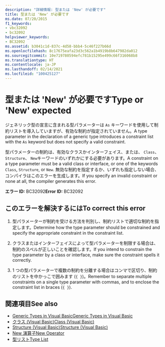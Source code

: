 ```yaml
---
description: "詳細情報: 型または 'New' が必要です"
title: 型または 'New' が必要です
ms.date: 07/20/2015
f1_keywords:
- vbc32092
- bc32092
helpviewer_keywords:
- BC32092
ms.assetid: b3041c1d-837c-4d58-bbb4-5c46f227b66d
ms.openlocfilehash: 8c17675eafa23d3c562a1b4919b8b647982da012
ms.sourcegitcommit: 10e719780594efc781b15295e499c66f316068b8
ms.translationtype: HT
ms.contentlocale: ja-JP
ms.lasthandoff: 02/14/2021
ms.locfileid: "100425127"
---
```

# <a name="type-or-new-expected"></a><span data-ttu-id="67408-103">型または 'New' が必要です</span><span class="sxs-lookup"><span data-stu-id="67408-103">Type or 'New' expected</span></span>

<span data-ttu-id="67408-104">ジェネリック型の宣言に含まれる型パラメーターは `As` キーワードを使用して制約リストを導入していますが、有効な制約が指定されていません。</span><span class="sxs-lookup"><span data-stu-id="67408-104">A type parameter in the declaration of a generic type introduces a constraint list with the `As` keyword but does not specify a valid constraint.</span></span>  
  
 <span data-ttu-id="67408-105">型パラメーターの制約は、有効なクラスかインターフェイス、または、 `Class`、 `Structure`、 `New`キーワードのいずれかにする必要があります。</span><span class="sxs-lookup"><span data-stu-id="67408-105">A constraint on a type parameter must be a valid class or interface, or one of the keywords `Class`, `Structure`, or `New`.</span></span> <span data-ttu-id="67408-106">無効な制約を指定するか、いずれも指定しない場合、コンパイラはこのエラーを生成します。</span><span class="sxs-lookup"><span data-stu-id="67408-106">If you specify an invalid constraint or none at all, the compiler generates this error.</span></span>  
  
 <span data-ttu-id="67408-107">**エラー ID:** BC32092</span><span class="sxs-lookup"><span data-stu-id="67408-107">**Error ID:** BC32092</span></span>  
  
## <a name="to-correct-this-error"></a><span data-ttu-id="67408-108">このエラーを解決するには</span><span class="sxs-lookup"><span data-stu-id="67408-108">To correct this error</span></span>  
  
1. <span data-ttu-id="67408-109">型パラメーターが制約を受ける方法を判別し、制約リストで適切な制約を指定します。</span><span class="sxs-lookup"><span data-stu-id="67408-109">Determine how the type parameter should be constrained and specify the appropriate constraint in the constraint list.</span></span>  
  
2. <span data-ttu-id="67408-110">クラスまたはインターフェイスによって型パラメーターを制限する場合は、制約のスペルが正しいことを確認します。</span><span class="sxs-lookup"><span data-stu-id="67408-110">If you intend to constrain the type parameter by a class or interface, make sure the constraint spells it correctly.</span></span>  
  
3. <span data-ttu-id="67408-111">1 つの型パラメーターで複数の制約を分離する場合はコンマで区切り、制約のリストを中かっこで囲みます (`{ }`)。</span><span class="sxs-lookup"><span data-stu-id="67408-111">Remember to separate multiple constraints on a single type parameter with commas, and to enclose the constraint list in braces (`{ }`).</span></span>  
  
## <a name="see-also"></a><span data-ttu-id="67408-112">関連項目</span><span class="sxs-lookup"><span data-stu-id="67408-112">See also</span></span>

- [<span data-ttu-id="67408-113">Generic Types in Visual Basic</span><span class="sxs-lookup"><span data-stu-id="67408-113">Generic Types in Visual Basic</span></span>](../programming-guide/language-features/data-types/generic-types.md)
- [<span data-ttu-id="67408-114">クラス (Visual Basic)</span><span class="sxs-lookup"><span data-stu-id="67408-114">Class (Visual Basic)</span></span>](../language-reference/statements/class-statement.md)
- [<span data-ttu-id="67408-115">Structure (Visual Basic)</span><span class="sxs-lookup"><span data-stu-id="67408-115">Structure (Visual Basic)</span></span>](../language-reference/statements/structure-statement.md)
- [<span data-ttu-id="67408-116">New 演算子</span><span class="sxs-lookup"><span data-stu-id="67408-116">New Operator</span></span>](../language-reference/operators/new-operator.md)
- [<span data-ttu-id="67408-117">型リスト</span><span class="sxs-lookup"><span data-stu-id="67408-117">Type List</span></span>](../language-reference/statements/type-list.md)
